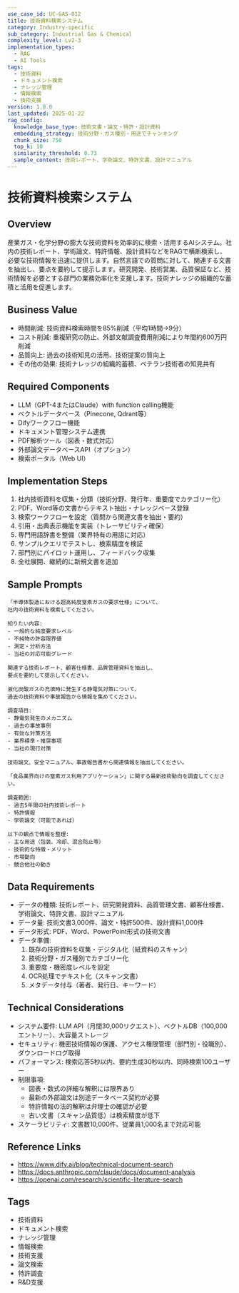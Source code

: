 ```yaml
---
use_case_id: UC-GAS-012
title: 技術資料検索システム
category: Industry-specific
sub_category: Industrial Gas & Chemical
complexity_level: Lv2-3
implementation_types:
  - RAG
  - AI Tools
tags:
  - 技術資料
  - ドキュメント検索
  - ナレッジ管理
  - 情報検索
  - 技術支援
version: 1.0.0
last_updated: 2025-01-22
rag_config:
  knowledge_base_type: 技術文書・論文・特許・設計資料
  embedding_strategy: 技術分野・ガス種別・用途でチャンキング
  chunk_size: 750
  top_k: 10
  similarity_threshold: 0.73
  sample_content: 技術レポート、学術論文、特許文書、設計マニュアル
---
```


# 技術資料検索システム

## Overview

産業ガス・化学分野の膨大な技術資料を効率的に検索・活用するAIシステム。社内の技術レポート、学術論文、特許情報、設計資料などをRAGで横断検索し、必要な技術情報を迅速に提供します。自然言語での質問に対して、関連する文書を抽出し、要点を要約して提示します。研究開発、技術営業、品質保証など、技術情報を必要とする部門の業務効率化を支援します。技術ナレッジの組織的な蓄積と活用を促進します。

## Business Value

- 時間削減: 技術資料検索時間を85%削減（平均1時間→9分）
- コスト削減: 重複研究の防止、外部文献調査費用削減により年間約600万円削減
- 品質向上: 過去の技術知見の活用、技術提案の質向上
- その他の効果: 技術ナレッジの組織的蓄積、ベテラン技術者の知見共有

## Required Components

- LLM（GPT-4またはClaude）with function calling機能
- ベクトルデータベース（Pinecone, Qdrant等）
- Difyワークフロー機能
- ドキュメント管理システム連携
- PDF解析ツール（図表・数式対応）
- 外部論文データベースAPI（オプション）
- 検索ポータル（Web UI）

## Implementation Steps

1. 社内技術資料を収集・分類（技術分野、発行年、重要度でカテゴリー化）
2. PDF、Word等の文書からテキスト抽出・ナレッジベース登録
3. 検索ワークフローを設定（質問から関連文書を抽出・要約）
4. 引用・出典表示機能を実装（トレーサビリティ確保）
5. 専門用語辞書を整備（業界特有の用語に対応）
6. サンプルクエリでテストし、検索精度を検証
7. 部門別にパイロット運用し、フィードバック収集
8. 全社展開、継続的に新規文書を追加

## Sample Prompts

```
「半導体製造における超高純度窒素ガスの要求仕様」について、
社内の技術資料を検索してください。

知りたい内容:
- 一般的な純度要求レベル
- 不純物の許容限界値
- 測定・分析方法
- 当社の対応可能グレード

関連する技術レポート、顧客仕様書、品質管理資料を抽出し、
要点を要約して提示してください。
```

```
液化炭酸ガスの充填時に発生する静電気対策について、
過去の技術資料や事故報告から情報を集めてください。

調査項目:
- 静電気発生のメカニズム
- 過去の事故事例
- 有効な対策方法
- 業界標準・推奨事項
- 当社の現行対策

技術論文、安全マニュアル、事故報告書から関連情報を抽出してください。
```

```
「食品業界向けの窒素ガス利用アプリケーション」に関する最新技術動向を調査してください。

調査範囲:
- 過去5年間の社内技術レポート
- 特許情報
- 学術論文（可能であれば）

以下の観点で情報を整理:
- 主な用途（包装、冷却、混合防止等）
- 技術的な特徴・メリット
- 市場動向
- 競合他社の動き
```

## Data Requirements

- データの種類: 技術レポート、研究開発資料、品質管理文書、顧客仕様書、学術論文、特許文書、設計マニュアル
- データ量: 技術文書3,000件、論文・特許500件、設計資料1,000件
- データ形式: PDF、Word、PowerPoint形式の技術文書
- データ準備:
  1. 既存の技術資料を収集・デジタル化（紙資料のスキャン）
  2. 技術分野・ガス種別でカテゴリー化
  3. 重要度・機密度レベルを設定
  4. OCR処理でテキスト化（スキャン文書）
  5. メタデータ付与（著者、発行日、キーワード）

## Technical Considerations

- システム要件: LLM API（月間30,000リクエスト）、ベクトルDB（100,000エントリー）、大容量ストレージ
- セキュリティ: 機密技術情報の保護、アクセス権限管理（部門別・役職別）、ダウンロードログ取得
- パフォーマンス: 検索応答5秒以内、要約生成30秒以内、同時検索100ユーザー
- 制限事項:
  - 図表・数式の詳細な解釈には限界あり
  - 最新の外部論文は別途データベース契約が必要
  - 特許情報の法的解釈は弁理士の確認が必要
  - 古い文書（スキャン品質低）は検索精度が低下
- スケーラビリティ: 文書数10,000件、従業員1,000名まで対応可能

## Reference Links

- https://www.dify.ai/blog/technical-document-search
- https://docs.anthropic.com/claude/docs/document-analysis
- https://openai.com/research/scientific-literature-search

## Tags

- 技術資料
- ドキュメント検索
- ナレッジ管理
- 情報検索
- 技術支援
- 論文検索
- 特許調査
- R&D支援
